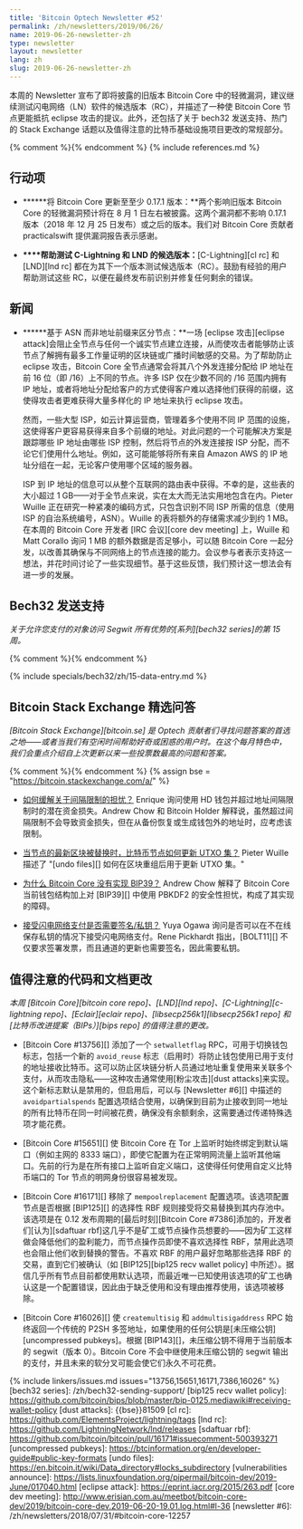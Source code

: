 ```yaml
---
title: 'Bitcoin Optech Newsletter #52'
permalink: /zh/newsletters/2019/06/26/
name: 2019-06-26-newsletter-zh
type: newsletter
layout: newsletter
lang: zh
slug: 2019-06-26-newsletter-zh
---
```

本周的 Newsletter 宣布了即将披露的旧版本 Bitcoin Core 中的轻微漏洞，建议继续测试闪电网络（LN）软件的候选版本（RC），并描述了一种使 Bitcoin Core 节点更能抵抗 eclipse 攻击的提议。此外，还包括了关于 bech32 发送支持、热门的 Stack Exchange 话题以及值得注意的比特币基础设施项目更改的常规部分。

{% comment %}<!-- include references.md below the fold but above any Jekyll/Liquid variables-->{% endcomment %}
{% include references.md %}

## 行动项

- **<!--do-htlcs-work-for-micropayments-->****将 Bitcoin Core 更新至至少 0.17.1 版本：**两个影响旧版本 Bitcoin Core 的轻微漏洞预计将在 8 月 1 日左右被披露。这两个漏洞都不影响 0.17.1 版本（2018 年 12 月 25 日发布）或之后的版本。我们对 Bitcoin Core 贡献者 practicalswift 提供漏洞报告表示感谢。

- **<!--do-htlcs-work-for-micropayments-->****帮助测试 C-Lightning 和 LND 的候选版本：**[C-Lightning][cl rc] 和 [LND][lnd rc] 都在为其下一个版本测试候选版本（RC）。鼓励有经验的用户帮助测试这些 RC，以便在最终发布前识别并修复任何剩余的错误。

## 新闻

- **<!--do-htlcs-work-for-micropayments-->****基于 ASN 而非地址前缀来区分节点：**一场 [eclipse 攻击][eclipse attack]会阻止全节点与任何一个诚实节点建立连接，从而使攻击者能够防止该节点了解拥有最多工作量证明的区块链或广播时间敏感的交易。为了帮助防止 eclipse 攻击，Bitcoin Core 全节点通常会将其八个外发连接分配给 IP 地址在前 16 位（即 /16）上不同的节点。许多 ISP 仅在少数不同的 /16 范围内拥有 IP 地址，或者将地址分配给客户的方式使得客户难以选择他们获得的前缀，这使得攻击者更难获得大量多样化的 IP 地址来执行 eclipse 攻击。

  然而，一些大型 ISP，如云计算运营商，管理着多个使用不同 IP 范围的设施，这使得客户更容易获得来自多个前缀的地址。对此问题的一个可能解决方案是跟踪哪些 IP 地址由哪些 ISP 控制，然后将节点的外发连接按 ISP 分配，而不论它们使用什么地址。例如，这可能能够将所有来自 Amazon AWS 的 IP 地址分组在一起，无论客户使用哪个区域的服务器。

  ISP 到 IP 地址的信息可以从整个互联网的路由表中获得。不幸的是，这些表的大小超过 1 GB——对于全节点来说，实在太大而无法实用地包含在内。Pieter Wuille 正在研究一种紧凑的编码方式，只包含识别不同 ISP 所需的信息（使用 ISP 的自治系统编号，ASN）。Wuille 的表将额外的存储需求减少到约 1 MB。在本周的 Bitcoin Core 开发者 [IRC 会议][core dev meeting] 上，Wuille 和 Matt Corallo 询问 1 MB 的额外数据是否足够小，可以随 Bitcoin Core 一起分发，以改善其确保与不同网络上的节点连接的能力。会议参与者表示支持这一想法，并花时间讨论了一些实现细节。基于这些反馈，我们预计这一想法会有进一步的发展。

## Bech32 发送支持

*关于允许您支付的对象访问 Segwit 所有优势的[系列][bech32 series]的第 15 周。*

{% comment %}<!-- weekly reminder for harding: check Bech32 Adoption
wiki page for changes -->{% endcomment %}

{% include specials/bech32/zh/15-data-entry.md %}

## Bitcoin Stack Exchange 精选问答

*[Bitcoin Stack Exchange][bitcoin.se] 是 Optech 贡献者们寻找问题答案的首选之地——或者当我们有空闲时间帮助好奇或困惑的用户时。在这个每月特色中，我们会重点介绍自上次更新以来一些投票数最高的问题和答案。*

{% comment %}<!-- https://bitcoin.stackexchange.com/search?tab=votes&q=created%3a1m..%20is%3aanswer -->{%
endcomment %}
{% assign bse = "https://bitcoin.stackexchange.com/a/" %}

- **<!--do-htlcs-work-for-micropayments-->**[如何缓解关于间隔限制的担忧？]({{bse}}88128) Enrique 询问使用 HD 钱包并超过地址间隔限制时的潜在资金损失。Andrew Chow 和 Bitcoin Holder 解释说，虽然超过间隔限制不会导致资金损失，但在从备份恢复或生成钱包外的地址时，应考虑该限制。

- **<!--do-htlcs-work-for-micropayments-->**[当节点的最新区块被替换时，比特币节点如何更新 UTXO 集？]({{bse}}87991) Pieter Wuille 描述了 "[undo files][] 如何在区块重组后用于更新 UTXO 集。"

- **<!--do-htlcs-work-for-micropayments-->**[为什么 Bitcoin Core 没有实现 BIP39？]({{bse}}88237) Andrew Chow 解释了 Bitcoin Core 当前钱包结构加上对 [BIP39][] 中使用 PBKDF2 的安全性担忧，构成了其实现的障碍。

- **<!--do-htlcs-work-for-micropayments-->**[接受闪电网络支付是否需要签名/私钥？]({{bse}}88201) Yuya Ogawa 询问是否可以在不在线保存私钥的情况下接受闪电网络支付。Rene Pickhardt 指出，[BOLT11][] 不仅要求签署发票，而且通道的更新也需要签名，因此需要私钥。

## 值得注意的代码和文档更改

*本周 [Bitcoin Core][bitcoin core repo]、[LND][lnd repo]、[C-Lightning][c-lightning repo]、[Eclair][eclair repo]、[libsecp256k1][libsecp256k1 repo] 和 [比特币改进提案（BIPs）][bips repo] 的值得注意的更改。*

- [Bitcoin Core #13756][] 添加了一个 `setwalletflag` RPC，可用于切换钱包标志，包括一个新的 `avoid_reuse` 标志（启用时）将防止钱包使用已用于支付的地址接收比特币。这可以防止区块链分析人员通过地址重复使用来关联多个支付，从而攻击隐私——这种攻击通常使用[粉尘攻击][dust attacks]来实现。这个新标志默认是禁用的，但启用后，可以与 [Newsletter #6][] 中描述的 `avoidpartialspends` 配置选项结合使用，以确保到目前为止接收到同一地址的所有比特币在同一时间被花费，确保没有余额剩余，这需要通过传递特殊选项才能花费。

- [Bitcoin Core #15651][] 使 Bitcoin Core 在 Tor 上监听时始终绑定到默认端口（例如主网的 8333 端口），即使它配置为在正常明网流量上监听其他端口。先前的行为是在所有接口上监听自定义端口，这使得任何使用自定义比特币端口的 Tor 节点的明网身份很容易被发现。

- [Bitcoin Core #16171][] 移除了 `mempoolreplacement` 配置选项。该选项配置节点是否根据 [BIP125][] 的选择性 RBF 规则接受将交易替换到其内存池中。该选项是在 0.12 发布周期的[最后时刻][Bitcoin Core #7386]添加的，开发者们[认为][sdaftuar rbf]这几乎不是矿工或节点操作员想要的——因为矿工这样做会降低他们的盈利能力，而节点操作员即使不喜欢选择性 RBF，禁用此选项也会阻止他们收到替换的警告。不喜欢 RBF 的用户最好忽略那些选择 RBF 的交易，直到它们被确认（如 [BIP125][bip125 recv wallet policy] 中所述）。据信几乎所有节点目前都使用默认选项，而最近唯一已知使用该选项的矿工也确认这是一个配置错误，因此由于缺乏使用和没有理由推荐使用，该选项被移除。

- [Bitcoin Core #16026][] 使 `createmultisig` 和 `addmultisigaddress` RPC 始终返回一个传统的 P2SH 多签地址，如果使用的任何公钥是[未压缩公钥][uncompressed pubkeys]。根据 [BIP143][]，未压缩公钥不得用于当前版本的 segwit（版本 0）。Bitcoin Core 不会中继使用未压缩公钥的 segwit 输出的支付，并且未来的软分叉可能会使它们永久不可花费。

{% include linkers/issues.md issues="13756,15651,16171,7386,16026" %}
[bech32 series]: /zh/bech32-sending-support/
[bip125 recv wallet policy]: https://github.com/bitcoin/bips/blob/master/bip-0125.mediawiki#receiving-wallet-policy
[dust attacks]: {{bse}}81509
[cl rc]: https://github.com/ElementsProject/lightning/tags
[lnd rc]: https://github.com/LightningNetwork/lnd/releases
[sdaftuar rbf]: https://github.com/bitcoin/bitcoin/pull/16171#issuecomment-500393271
[uncompressed pubkeys]: https://btcinformation.org/en/developer-guide#public-key-formats
[undo files]: https://en.bitcoin.it/wiki/Data_directory#locks_subdirectory
[vulnerabilities announce]: https://lists.linuxfoundation.org/pipermail/bitcoin-dev/2019-June/017040.html
[eclipse attack]: https://eprint.iacr.org/2015/263.pdf
[core dev meeting]: http://www.erisian.com.au/meetbot/bitcoin-core-dev/2019/bitcoin-core-dev.2019-06-20-19.01.log.html#l-36
[newsletter #6]: /zh/newsletters/2018/07/31/#bitcoin-core-12257
